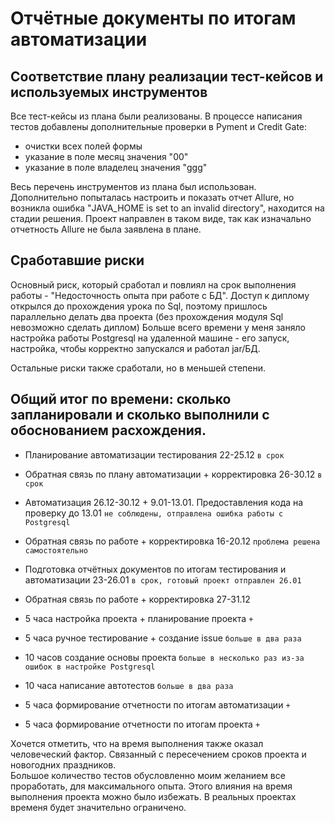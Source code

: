 # Отчётные документы по итогам автоматизации

## Соответствие плану реализации тест-кейсов и используемых инструментов

Все тест-кейсы из плана были реализованы. В процессе написания тестов добавлены дополнительные проверки в Pyment и Credit Gate:
- очистки всех полей формы 
- указание в поле месяц значения "00" 
- указание в поле владелец значения "ggg"

Весь перечень инструментов из плана был использован. 
Дополнительно попыталась настроить и показать отчет Allure, но возникла ошибка "JAVA_HOME is set to an invalid directory", находится на стадии решения.
Проект направлен в таком виде, так как изначально отчетность Allure не была заявлена в плане.

## Сработавшие риски

Основный риск, который сработал и повлиял на срок выполнения работы - "Недосточность опыта при работе с БД". 
Доступ к диплому открылся до прохождения урока по Sql, поэтому пришлось параллельно делать два проекта (без прохождения модуля Sql невозможно сделать диплом)
Больше всего времени у меня заняло настройка работы Postgresql на удаленной машине - его запуск, настройка, чтобы корректно запускался и работал jar/БД.

Остальные риски также сработали, но в меньшей степени. 

## Общий итог по времени: сколько запланировали и сколько выполнили с обоснованием расхождения.

* Планирование автоматизации тестирования 22-25.12 `в срок`
* Обратная связь по плану автоматизации + корректировка 26-30.12 `в срок`
* Автоматизация 26.12-30.12 + 9.01-13.01. Предоставления кода на проверку до 13.01 `не соблюдены, отправлена ошибка работы с Postgresql` 
* Обратная связь по работе + корректировка 16-20.12 `проблема решена самостоятельно`
* Подготовка отчётных документов по итогам тестирования и автоматизации 23-26.01 `в срок, готовый проект отправлен 26.01`
* Обратная связь по работе + корректировка 27-31.12

* 5 часа настройка проекта + планирование проекта `+`
* 5 часа ручное тестирование + создание issue `больше в два раза`
* 10 часов создание основы проекта `больше в несколько раз из-за ошибок в настройке Postgresql`
* 10 часа написание автотестов `больше в два раза`
* 5 часа формирование отчетности по итогам автоматизации `+`
* 5 часа формирование отчетности по итогам проекта `+`

Хочется отметить, что на время выполнения также оказал человеческий фактор. Связанный с пересечением сроков проекта и новогодних праздников.  
Большое количество тестов обусловленно моим желанием все проработать, для максимального опыта. Этого влияния на время выполнения проекта можно было избежать. 
В реальных проектах временя будет значительно ограничено. 
